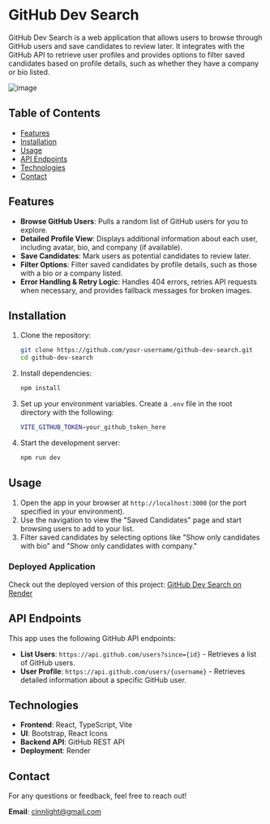 # GitHub Dev Search

GitHub Dev Search is a web application that allows users to browse through GitHub users and save candidates to review later. It integrates with the GitHub API to retrieve user profiles and provides options to filter saved candidates based on profile details, such as whether they have a company or bio listed.

![image](https://github.com/user-attachments/assets/2c14eb5f-0405-4d6c-8c8e-382e945b966c)


## Table of Contents
- [Features](#features)
- [Installation](#installation)
- [Usage](#usage)
- [API Endpoints](#api-endpoints)
- [Technologies](#technologies)
- [Contact](#contact)

## Features
- **Browse GitHub Users**: Pulls a random list of GitHub users for you to explore.
- **Detailed Profile View**: Displays additional information about each user, including avatar, bio, and company (if available).
- **Save Candidates**: Mark users as potential candidates to review later.
- **Filter Options**: Filter saved candidates by profile details, such as those with a bio or a company listed.
- **Error Handling & Retry Logic**: Handles 404 errors, retries API requests when necessary, and provides fallback messages for broken images.

## Installation

1. Clone the repository:
   ```bash
   git clone https://github.com/your-username/github-dev-search.git
   cd github-dev-search
   ```

2. Install dependencies:
   ```bash
   npm install
   ```

3. Set up your environment variables. Create a `.env` file in the root directory with the following:
   ```bash
   VITE_GITHUB_TOKEN=your_github_token_here
   ```

4. Start the development server:
   ```bash
   npm run dev
   ```

## Usage
1. Open the app in your browser at `http://localhost:3000` (or the port specified in your environment).
2. Use the navigation to view the "Saved Candidates" page and start browsing users to add to your list.
3. Filter saved candidates by selecting options like "Show only candidates with bio" and "Show only candidates with company."

### Deployed Application
Check out the deployed version of this project: [GitHub Dev Search on Render](https://github-dev-search.onrender.com)

## API Endpoints
This app uses the following GitHub API endpoints:
- **List Users**: `https://api.github.com/users?since={id}` - Retrieves a list of GitHub users.
- **User Profile**: `https://api.github.com/users/{username}` - Retrieves detailed information about a specific GitHub user.

## Technologies
- **Frontend**: React, TypeScript, Vite
- **UI**: Bootstrap, React Icons
- **Backend API**: GitHub REST API
- **Deployment**: Render

## Contact
For any questions or feedback, feel free to reach out!

**Email**: [cinnlight@gmail.com](mailto:cinnlight@gmail.com)
